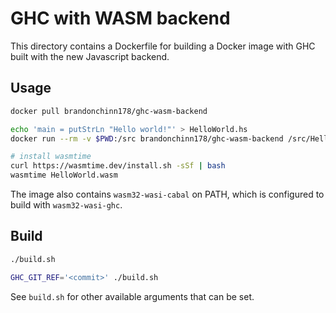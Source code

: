 # GHC with WASM backend

This directory contains a Dockerfile for building a Docker image with GHC built with the new Javascript backend.

## Usage

```bash
docker pull brandonchinn178/ghc-wasm-backend

echo 'main = putStrLn "Hello world!"' > HelloWorld.hs
docker run --rm -v $PWD:/src brandonchinn178/ghc-wasm-backend /src/HelloWorld.hs

# install wasmtime
curl https://wasmtime.dev/install.sh -sSf | bash
wasmtime HelloWorld.wasm
```

The image also contains `wasm32-wasi-cabal` on PATH, which is configured to build with `wasm32-wasi-ghc`.

## Build

```bash
./build.sh

GHC_GIT_REF='<commit>' ./build.sh
```

See `build.sh` for other available arguments that can be set.
